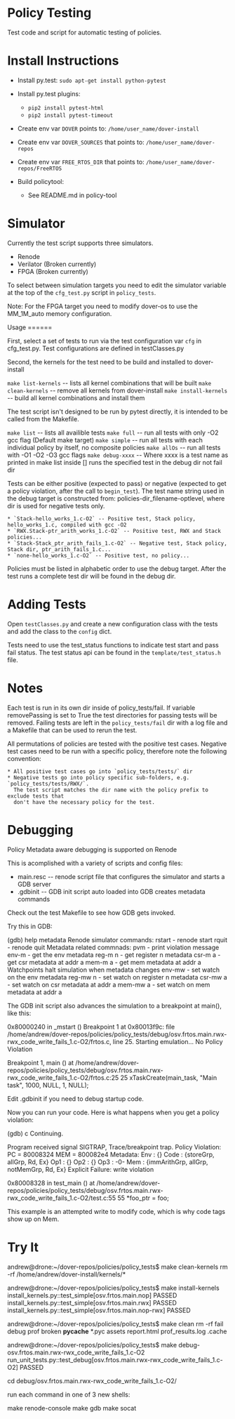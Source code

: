 

Policy Testing
===================

Test code and script for automatic testing of policies.

Install Instructions
====================

   * Install py.test: `sudo apt-get install python-pytest`
   * Install py.test plugins:
       * `pip2 install pytest-html`
       * `pip2 install pytest-timeout`

   * Create env var `DOVER` points to: `/home/user_name/dover-install`
   * Create env var `DOVER_SOURCES` that points to: `/home/user_name/dover-repos`
   * Create env var `FREE_RTOS_DIR` that points to: `/home/user_name/dover-repos/FreeRTOS`

   * Build policytool:
       * See README.md in policy-tool

Simulator
=========

Currently the test script supports three simulators.

   * Renode
   * Verilator (Broken currently)
   * FPGA (Broken currently)
   
To select between simulation targets you need to edit the simulator variable
at the top of the `cfg_test.py` script in `policy_tests`.

Note: For the FPGA target you need to modify dover-os to use the
MM_1M_auto memory configuration.

Usage ======

First, select a set of tests to run via the test configuration var `cfg` in
cfg_test.py. Test configurations are defined in testClasses.py

Second, the kernels for the test need to be build and installed to dover-install

`make list-kernels` -- lists all kernel combinations that will be built
`make clean-kernels` -- remove all kernels from dover-install
`make install-kernels` -- build all kernel combinations and install them

The test script isn't designed to be run by pytest directly, it is
intended to be called from the Makefile.

`make list` -- lists all availible tests
`make full` -- run all tests with only -O2 gcc flag (Default make target)
`make simple` -- run all tests with each individual policy by itself, no composite policies
`make allOs` -- run all tests with -O1 -O2 -O3 gcc flags
`make debug-xxxx` -- Where xxxx is a test name as printed in make list inside []
                     runs the specified test in the debug dir not fail dir

Tests can be either positive (expected to pass) or negative (expected
to get a policy violation, after the call to `begin_test`). The test
name string used in the debug target is constructed from: policies-dir_filename-optlevel, where
dir is used for negative tests only.

    * `Stack-hello_works_1.c-O2` -- Positive test, Stack policy, hello_works_1.c, compiled with gcc -O2
    * `RWX.Stack-ptr_arith_works_1.c-O2` -- Positive test, RWX and Stack policies...
    * `Stack-Stack_ptr_arith_fails_1.c-O2` -- Negative test, Stack policy, Stack dir, ptr_arith_fails_1.c...
    * `none-hello_works_1.c-O2` -- Positive test, no policy...

Policies must be listed in alphabetic order to use the debug
target. After the test runs a complete test dir will be found in the
debug dir.

Adding Tests
============

Open `testClasses.py` and create a new configuration class with the
tests and add the class to the `config` dict.

Tests need to use the test_status functions to indicate test start and
pass fail status. The test status api can be found in the
`template/test_status.h` file.

Notes
=====

Each test is run in its own dir inside of policy_tests/fail. If variable
removePassing is set to True the test directories for passing tests
will be removed.  Failing tests are left in the `policy_tests/fail` dir
with a log file and a Makefile that can be used to rerun the test.

All permutations of policies are tested with the positive test
cases. Negative test cases need to be run with a specific policy,
therefore note the following convention:

    * All positive test cases go into `policy_tests/tests/` dir
    * Negative tests go into policy specific sub-folders, e.g. `policy_tests/tests/RWX/`. 
      The test script matches the dir name with the policy prefix to exclude tests that 
      don't have the necessary policy for the test.

Debugging
=========

Policy Metadata aware debugging is supported on Renode

This is acomplished with a variety of scripts and config files:
   * main.resc -- renode script file that configures the simulator and starts a GDB server
   * .gdbinit  -- GDB init script auto loaded into GDB creates metadata commands

Check out the test Makefile to see how GDB gets invoked.

Try this in GDB:

(gdb) help metadata 
Renode simulator commands:
   rstart   - renode start
   rquit    - renode quit
Metadata related commnads:
   pvm      - print violation message
   env-m    - get the env metadata
   reg-m n  - get register n metadata
   csr-m a  - get csr metadata at addr a
   mem-m a  - get mem metadata at addr a
Watchpoints halt simulation when metadata changes
   env-mw   - set watch on the env metadata
   reg-mw n - set watch on register n metadata
   csr-mw a - set watch on csr metadata at addr a
   mem-mw a - set watch on mem metadata at addr a

The GDB init script also advances the simulation to a breakpoint at main(), like this:

0x80000240 in _mstart ()
Breakpoint 1 at 0x80013f9c: file /home/andrew/dover-repos/policies/policy_tests/debug/osv.frtos.main.rwx-rwx_code_write_fails_1.c-O2/frtos.c, line 25.
Starting emulation...
No Policy Violation

Breakpoint 1, main ()
    at /home/andrew/dover-repos/policies/policy_tests/debug/osv.frtos.main.rwx-rwx_code_write_fails_1.c-O2/frtos.c:25
25	  xTaskCreate(main_task, "Main task", 1000, NULL, 1, NULL);

Edit .gdbinit if you need to debug startup code.

Now you can run your code. Here is what happens when you get a policy violation:

(gdb) c
Continuing.

Program received signal SIGTRAP, Trace/breakpoint trap.
Policy Violation:
    PC = 80008324    MEM = 800082e4
Metadata:
    Env   : {}
    Code  : {storeGrp, allGrp, Rd, Ex}
    Op1   : {}
    Op2   : {}
    Op3   : -0-
    Mem   : {immArithGrp, allGrp, notMemGrp, Rd, Ex}
Explicit Failure: write violation

0x80008328 in test_main ()
    at /home/andrew/dover-repos/policies/policy_tests/debug/osv.frtos.main.rwx-rwx_code_write_fails_1.c-O2/test.c:55
55	    *foo_ptr = foo;

This example is an attempted write to modify code, which is why code tags show up on Mem.

Try It
======

andrew@drone:~/dover-repos/policies/policy_tests$ make clean-kernels 
rm -rf /home/andrew/dover-install/kernels/*

andrew@drone:~/dover-repos/policies/policy_tests$ make install-kernels
install_kernels.py::test_simple[osv.frtos.main.nop] PASSED
install_kernels.py::test_simple[osv.frtos.main.rwx] PASSED
install_kernels.py::test_simple[osv.frtos.main.nop-rwx] PASSED

andrew@drone:~/dover-repos/policies/policy_tests$ make clean
rm -rf fail debug prof broken __pycache__ *.pyc assets report.html prof_results.log .cache

andrew@drone:~/dover-repos/policies/policy_tests$ make debug-osv.frtos.main.rwx-rwx_code_write_fails_1.c-O2
run_unit_tests.py::test_debug[osv.frtos.main.rwx-rwx_code_write_fails_1.c-O2] PASSED

cd debug/osv.frtos.main.rwx-rwx_code_write_fails_1.c-O2/

run each command in one of 3 new shells:

make renode-console
make gdb
make socat



